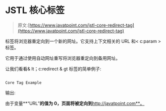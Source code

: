 # JSTL 核心<redirect>标签</redirect>

> 原文:[https://www.javatpoint.com/jstl-core-redirect-tag](https://www.javatpoint.com/jstl-core-redirect-tag)

标签将浏览器重定向到一个新的网址。它支持上下文相关的 URL 和< c:param >标签。

它用于通过使用自动网址重写将浏览器重定向到备用网址。

让我们看看& lt；c:redirect & gt 标签的简单例子:

```

Core Tag Example

```

输出:

由于变量**“URL”**的值为 0，页面将被定向到**http://javatpoint.com**。